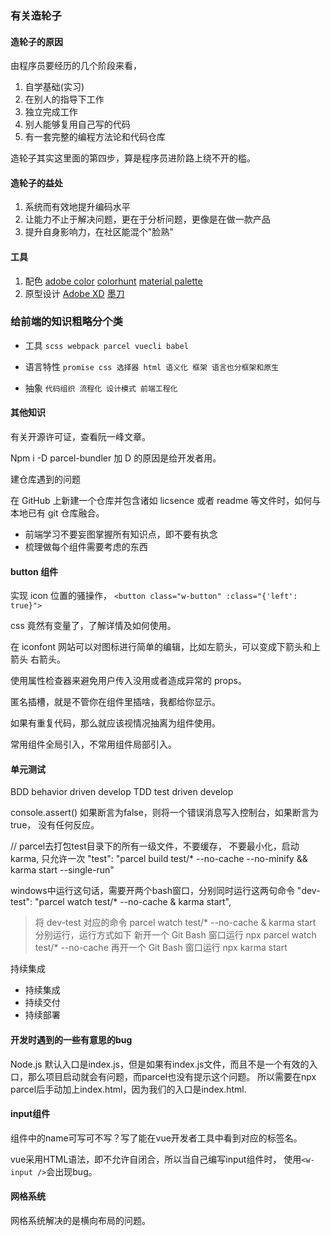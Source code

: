### 有关造轮子

#### 造轮子的原因

由程序员要经历的几个阶段来看，

1. 自学基础(实习)
2. 在别人的指导下工作
3. 独立完成工作
4. 别人能够复用自己写的代码
5. 有一套完整的编程方法论和代码仓库

造轮子其实这里面的第四步，算是程序员进阶路上绕不开的槛。

#### 造轮子的益处

1. 系统而有效地提升编码水平
2. 让能力不止于解决问题，更在于分析问题，更像是在做一款产品
3. 提升自身影响力，在社区能混个"脸熟"

#### 工具

1. 配色 [adobe color](https://color.adobe.com/zh/create/color-wheel/)	[colorhunt](https://colorhunt.co)	[material palette](https://www.materialpalette.com)
2. 原型设计 [Adobe XD](https://www.adobe.com/cn/products/xd.html)	[墨刀](https://modao.cc)

### 给前端的知识粗略分个类

- 工具 `scss webpack parcel vuecli babel`

- 语言特性 `promise css 选择器 html 语义化 框架 语言也分框架和原生`

- 抽象 `代码组织 流程化 设计模式 前端工程化`

#### 其他知识

有关开源许可证，查看阮一峰文章。

Npm i -D parcel-bundler 加 D 的原因是给开发者用。

建仓库遇到的问题

在 GitHub 上新建一个仓库并包含诸如 licsence 或者 readme 等文件时，如何与本地已有 git 仓库融合。

- 前端学习不要妄图掌握所有知识点，即不要有执念
- 梳理做每个组件需要考虑的东西

#### button 组件

实现 icon 位置的骚操作，
`<button class="w-button" :class="{'left': true}">`

css 竟然有变量了，了解详情及如何使用。

在 iconfont 网站可以对图标进行简单的编辑，比如左箭头，可以变成下箭头和上箭头 右箭头。

使用属性检查器来避免用户传入没用或者造成异常的 props。

匿名插槽，就是不管你在组件里插啥，我都给你显示。

如果有重复代码，那么就应该视情况抽离为组件使用。

常用组件全局引入，不常用组件局部引入。

#### 单元测试
BDD behavior driven develop
TDD test driven develop 

console.assert() 如果断言为false，则将一个错误消息写入控制台，如果断言为true， 没有任何反应。

 // parcel去打包test目录下的所有一级文件，不要缓存， 不要最小化，启动 karma, 只允许一次
    "test": "parcel build test/* --no-cache --no-minify && karma start --single-run"

windows中运行这句话，需要开两个bash窗口，分别同时运行这两句命令
"dev-test": "parcel watch test/* --no-cache & karma start",

> 将 dev-test 对应的命令 parcel watch test/* --no-cache & karma start 分别运行，运行方式如下
新开一个 Git Bash 窗口运行 npx parcel watch test/* --no-cache
再开一个 Git Bash 窗口运行 npx karma start

持续集成
- 持续集成
- 持续交付
- 持续部署

#### 开发时遇到的一些有意思的bug
Node.js 默认入口是index.js，但是如果有index.js文件，而且不是一个有效的入口，那么项目启动就会有问题，而parcel也没有提示这个问题。
所以需要在npx parcel后手动加上index.html，因为我们的入口是index.html.

#### input组件
组件中的name可写可不写？写了能在vue开发者工具中看到对应的标签名。

vue采用HTML语法，即不允许自闭合，所以当自己编写input组件时， 使用`<w-input />`会出现bug。

#### 网格系统
网格系统解决的是横向布局的问题。 
